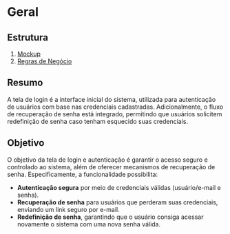 # Geral

## Estrutura
1. [Mockup](mockup/autenticacao.mockup.md)
2. [Regras de Negócio](regras%20de%20negócio/autenticacao.bdd.md)

## Resumo
A tela de login é a interface inicial do sistema, utilizada para autenticação de usuários com base nas credenciais cadastradas.   Adicionalmente, o fluxo de recuperação de senha está integrado, permitindo que usuários solicitem redefinição de senha caso tenham esquecido suas credenciais.

## Objetivo
O objetivo da tela de login e autenticação é garantir o acesso seguro e controlado ao sistema, além de oferecer mecanismos de recuperação de senha. Especificamente, a funcionalidade possibilita:

* **Autenticação segura** por meio de credenciais válidas (usuário/e-mail e senha).
* **Recuperação de senha** para usuários que perderam suas credenciais, enviando um link seguro por e-mail.
* **Redefinição de senha**, garantindo que o usuário consiga acessar novamente o sistema com uma nova senha válida.